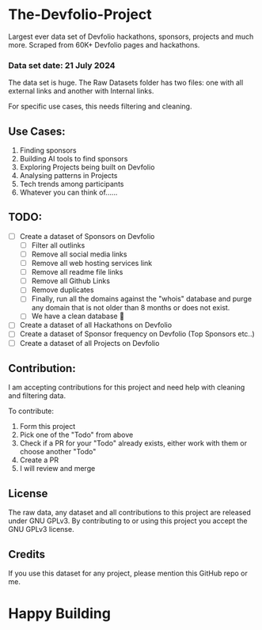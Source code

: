 # The-Devfolio-Project  
Largest ever data set of Devfolio hackathons, sponsors, projects and much more. Scraped from 60K+ Devfolio pages and hackathons.
  
### Data set date: 21 July 2024  
  
The data set is huge. The Raw Datasets folder has two files: one with all external links and another with Internal links.  
  
For specific use cases, this needs filtering and cleaning.  

## Use Cases:

 1. Finding sponsors
 2. Building AI tools to find sponsors
 3. Exploring Projects being built on Devfolio
 4. Analysing patterns in Projects
 5. Tech trends among participants
 6. Whatever you can think of......

  
## TODO:

 - [ ] Create a dataset of Sponsors on Devfolio
	 - [ ] Filter all outlinks
	 - [ ] Remove all social media links
	 - [ ] Remove all web hosting services link
	 - [ ] Remove all readme file links
	 - [ ] Remove all Github Links
	 - [ ] Remove duplicates
	 - [ ] Finally, run all the domains against the "whois" database and purge any domain that is not older than 8 months or does not exist.
	 - [ ] We have a clean database 🎉
 - [ ] Create a dataset of all Hackathons on Devfolio
 - [ ] Create a dataset of Sponsor frequency on Devfolio (Top Sponsors etc..)
 - [ ] Create a dataset of all Projects on Devfolio

## Contribution:
I am accepting contributions for this project and need help with cleaning and filtering data. 

To contribute:

 1. Form this project
 2. Pick one of the "Todo" from above
 3. Check if a PR for your "Todo" already exists, either work with them or choose another "Todo"
 4. Create a PR
 5. I will review and merge

## License

The raw data, any dataset and all contributions to this project are released under GNU GPLv3. By contributing to or using this project you accept the GNU GPLv3 license.

## Credits

If you use this dataset for any project, please mention this GitHub repo or me.

# Happy Building
